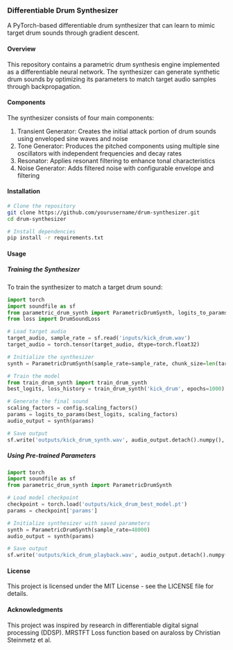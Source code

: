 ### Differentiable Drum Synthesizer

A PyTorch-based differentiable drum synthesizer that can learn to mimic target drum sounds through gradient descent.

#### Overview
This repository contains a parametric drum synthesis engine implemented as a differentiable neural network. 
The synthesizer can generate synthetic drum sounds by optimizing its parameters to match target audio samples through backpropagation.

#### Components
The synthesizer consists of four main components:

1. Transient Generator: Creates the initial attack portion of drum sounds using enveloped sine waves and noise
2. Tone Generator: Produces the pitched components using multiple sine oscillators with independent frequencies and decay rates
3. Resonator: Applies resonant filtering to enhance tonal characteristics
4. Noise Generator: Adds filtered noise with configurable envelope and filtering

#### Installation

```bash
# Clone the repository
git clone https://github.com/yourusername/drum-synthesizer.git
cd drum-synthesizer

# Install dependencies
pip install -r requirements.txt
```

#### Usage
##### Training the Synthesizer
To train the synthesizer to match a target drum sound:

```python
import torch
import soundfile as sf
from parametric_drum_synth import ParametricDrumSynth, logits_to_params
from loss import DrumSoundLoss

# Load target audio
target_audio, sample_rate = sf.read('inputs/kick_drum.wav')
target_audio = torch.tensor(target_audio, dtype=torch.float32)

# Initialize the synthesizer
synth = ParametricDrumSynth(sample_rate=sample_rate, chunk_size=len(target_audio))

# Train the model
from train_drum_synth import train_drum_synth
best_logits, loss_history = train_drum_synth('kick_drum', epochs=1000)

# Generate the final sound
scaling_factors = config.scaling_factors()
params = logits_to_params(best_logits, scaling_factors)
audio_output = synth(params)

# Save output
sf.write('outputs/kick_drum_synth.wav', audio_output.detach().numpy(), sample_rate)
```

##### Using Pre-trained Parameters

```python 
import torch
import soundfile as sf
from parametric_drum_synth import ParametricDrumSynth

# Load model checkpoint
checkpoint = torch.load('outputs/kick_drum_best_model.pt')
params = checkpoint['params']

# Initialize synthesizer with saved parameters
synth = ParametricDrumSynth(sample_rate=48000)
audio_output = synth(params)

# Save output
sf.write('outputs/kick_drum_playback.wav', audio_output.detach().numpy(), 48000)
```

#### License
This project is licensed under the MIT License - see the LICENSE file for details.
#### Acknowledgments

This project was inspired by research in differentiable digital signal processing (DDSP).
MRSTFT Loss function based on auraloss by Christian Steinmetz et al. 